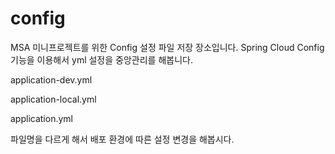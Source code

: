 # config

MSA 미니프로젝트를 위한 Config 설정 파일 저장 장소입니다.
Spring Cloud Config 기능을 이용해서 yml 설정을 중앙관리를 해봅니다.

application-dev.yml

application-local.yml

application.yml

파일명을 다르게 해서 배포 환경에 따른 설정 변경을 해봅시다.
